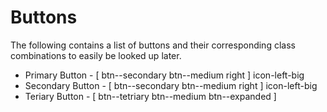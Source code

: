 # Buttons
The following contains a list of buttons and their corresponding class combinations
to easily be looked up later.

- Primary Button - [ btn--secondary btn--medium right ] icon-left-big
- Secondary Button - [ btn--secondary btn--medium right ] icon-left-big
- Teriary Button - [ btn--tetriary  btn--medium  btn--expanded ]
